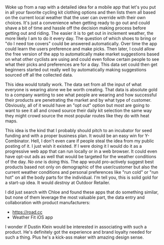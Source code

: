 Woke up from a nap with a detailed idea for a mobile app that let's you put in all your favorite cycling kit clothing options and then lists them all based on the current local weather that the user can override with their own choices. It's just a convenience when getting ready to go out and could shave a bit of time and hassle off the decision making process before getting out and riding. The easier it is to get out in inclement weather, the more likely I am to do it every day. The question of which shoes to bring or "do I need toe covers" could be answered automatically. Over time the app could learn the users preference and make picks. Then later, I could allow the free version of the app to automatically make market suggestions based on what other cyclists are using and could even follow certain people to see what their picks and preferences are for a day. This data set could then get beginners started out really well by automatically making suggestions sourced off all the collected data.

This idea would totally work. The data set from all the input of what everyone is wearing alone we be worth creating. That data is absolute gold to a company wanting to see what people are wearing and how successful their products are penetrating the market and by what type of customer. Obviously, all of it would have an "opt out" option but most are going to want to see it all and crowd source their daily kit selection the same way they might crowd source the most popular routes like they do with heat maps.

This idea is the kind that I probably should pitch to an incubator for seed funding and with a proper business plan. It would be an easy win for Y-Combinator. Hell, I don't even care if people steal the idea from my public posting of it. I just wish it existed. If I were doing it I would do it as a progressive web app that can run locally or in a web browser. It could even have opt-out ads as well that would be targeted for the weather conditions of the day. *No one* is doing this. The app would pro-actively suggest best products based not only on demographic of the user/customer but also the current weather conditions and personal preferences like "run cold" or "run hot" on all the body parts for the individual. I'm tell you, this is solid gold for a start-up idea. It would *destroy* at Outdoor Retailer.

I did just search with Chloe and found these apps that do something similar, but none of them leverage the most valuable part, the data entry and collaboration with product manufacturers:

- https://road.cc
- Weather Fit iOS app

I wonder if Dustin Klein would be interested in associating with such a product. He's definitely got the experience and brand loyalty needed for such a thing. Plus he's a kick-ass maker with amazing design sense.